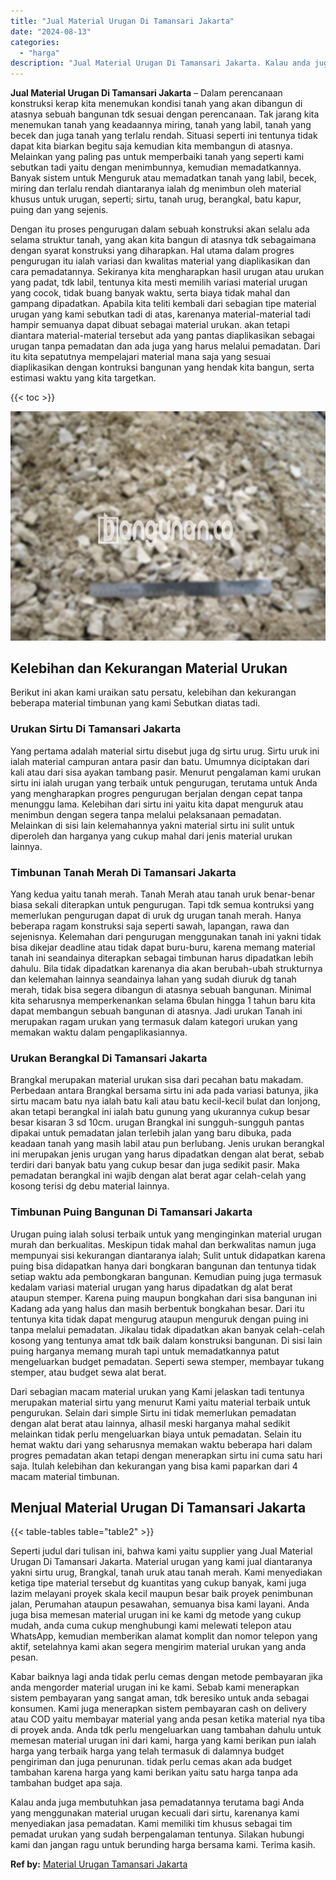 ```yaml
---
title: "Jual Material Urugan Di Tamansari Jakarta"
date: "2024-08-13"
categories: 
  - "harga"
description: "Jual Material Urugan Di Tamansari Jakarta. Kalau anda juga membutuhkan jasa pemadatannya terutama bagi Anda yang menggunakan material urugan kecuali dari sir..."
---
```


**Jual Material Urugan Di Tamansari Jakarta** – Dalam perencanaan konstruksi kerap kita menemukan kondisi tanah yang akan dibangun di atasnya sebuah bangunan tdk sesuai dengan perencanaan. Tak jarang kita menemukan tanah yang keadaannya miring, tanah yang labil, tanah yang becek dan juga tanah yang terlalu rendah. Situasi seperti ini tentunya tidak dapat kita biarkan begitu saja kemudian kita membangun di atasnya. Melainkan yang paling pas untuk memperbaiki tanah yang seperti kami sebutkan tadi yaitu dengan menimbunnya, kemudian memadatkannya. Banyak sistem untuk Menguruk atau memadatkan tanah yang labil, becek, miring dan terlalu rendah diantaranya ialah dg menimbun oleh material khusus untuk urugan, seperti; sirtu, tanah urug, berangkal, batu kapur, puing dan yang sejenis.

Dengan itu proses pengurugan dalam sebuah konstruksi akan selalu ada selama struktur tanah, yang akan kita bangun di atasnya tdk sebagaimana dengan syarat konstruksi yang diharapkan. Hal utama dalam progres pengurugan itu ialah variasi dan kwalitas material yang diaplikasikan dan cara pemadatannya. Sekiranya kita mengharapkan hasil urugan atau urukan yang padat, tdk labil, tentunya kita mesti memilih variasi material urugan yang cocok, tidak buang banyak waktu, serta biaya tidak mahal dan gampang dipadatkan. Apabila kita teliti kembali dari sebagian tipe material urugan yang kami sebutkan tadi di atas, karenanya material-material tadi hampir semuanya dapat dibuat sebagai material urukan. akan tetapi diantara material-material tersebut ada yang pantas diaplikasikan sebagai urugan tanpa pemadatan dan ada juga yang harus melalui pemadatan. Dari itu kita sepatutnya mempelajari material mana saja yang sesuai diaplikasikan dengan kontruksi bangunan yang hendak kita bangun, serta estimasi waktu yang kita targetkan.

{{< toc >}}

![Jual Material Urugan Di Tamansari Jakarta](/images/jual-urugan-04.png)

## Kelebihan dan Kekurangan Material Urukan

Berikut ini akan kami uraikan satu persatu, kelebihan dan kekurangan beberapa material timbunan yang kami Sebutkan diatas tadi.

### Urukan Sirtu Di Tamansari Jakarta

Yang pertama adalah material sirtu disebut juga dg sirtu urug. Sirtu uruk ini ialah material campuran antara pasir dan batu. Umumnya diciptakan dari kali atau dari sisa ayakan tambang pasir. Menurut pengalaman kami urukan sirtu ini ialah urugan yang terbaik untuk pengurugan, terutama untuk Anda yang mengharapkan progres pengurugan berjalan dengan cepat tanpa menunggu lama. Kelebihan dari sirtu ini yaitu kita dapat menguruk atau menimbun dengan segera tanpa melalui pelaksanaan pemadatan. Melainkan di sisi lain kelemahannya yakni material sirtu ini sulit untuk diperoleh dan harganya yang cukup mahal dari jenis material urukan lainnya.

### Timbunan Tanah Merah Di Tamansari Jakarta

Yang kedua yaitu tanah merah. Tanah Merah atau tanah uruk benar-benar biasa sekali diterapkan untuk pengurugan. Tapi tdk semua kontruksi yang memerlukan pengurugan dapat di uruk dg urugan tanah merah. Hanya beberapa ragam konstruksi saja seperti sawah, lapangan, rawa dan sejenisnya. Kelemahan dari pengurugan menggunakan tanah ini yakni tidak bisa dikejar deadline atau tidak dapat buru-buru, karena memang material tanah ini seandainya diterapkan sebagai timbunan harus dipadatkan lebih dahulu. Bila tidak dipadatkan karenanya dia akan berubah-ubah strukturnya dan kelemahan lainnya seandainya lahan yang sudah diuruk dg tanah merah, tidak bisa segera dibangun di atasnya sebuah bangunan. Minimal kita seharusnya memperkenankan selama 6bulan hingga 1 tahun baru kita dapat membangun sebuah bangunan di atasnya. Jadi urukan Tanah ini merupakan ragam urukan yang termasuk dalam kategori urukan yang memakan waktu dalam pengaplikasiannya.

### Urukan Berangkal Di Tamansari Jakarta

Brangkal merupakan material urukan sisa dari pecahan batu makadam. Perbedaan antara Brangkal bersama sirtu ini ada pada variasi batunya, jika sirtu macam batu nya ialah batu kali atau batu kecil-kecil bulat dan lonjong, akan tetapi berangkal ini ialah batu gunung yang ukurannya cukup besar besar kisaran 3 sd 10cm. urugan Brangkal ini sungguh-sungguh pantas dipakai untuk pemadatan jalan terlebih jalan yang baru dibuka, pada keadaan tanah yang masih labil atau pun berlubang. Jenis urukan berangkal ini merupakan jenis urugan yang harus dipadatkan dengan alat berat, sebab terdiri dari banyak batu yang cukup besar dan juga sedikit pasir. Maka pemadatan berangkal ini wajib dengan alat berat agar celah-celah yang kosong terisi dg debu material lainnya.

### Timbunan Puing Bangunan Di Tamansari Jakarta

Urugan puing ialah solusi terbaik untuk yang menginginkan material urugan murah dan berkualitas. Meskipun tidak mahal dan berkwalitas namun juga mempunyai sisi kekurangan diantaranya ialah; Sulit untuk didapatkan karena puing bisa didapatkan hanya dari bongkaran bangunan dan tentunya tidak setiap waktu ada pembongkaran bangunan. Kemudian puing juga termasuk kedalam variasi material urugan yang harus dipadatkan dg alat berat ataupun stemper. Karena puing maupun bongkahan dari sisa bangunan ini Kadang ada yang halus dan masih berbentuk bongkahan besar. Dari itu tentunya kita tidak dapat mengurug ataupun menguruk dengan puing ini tanpa melalui pemadatan. Jikalau tidak dipadatkan akan banyak celah-celah kosong yang tentunya amat tdk baik dalam konstruksi bangunan. Di sisi lain puing harganya memang murah tapi untuk memadatkannya patut mengeluarkan budget pemadatan. Seperti sewa stemper, membayar tukang stemper, atau budget sewa alat berat.

Dari sebagian macam material urukan yang Kami jelaskan tadi tentunya merupakan material sirtu yang menurut Kami yaitu material terbaik untuk pengurukan. Selain dari simple Sirtu ini tidak memerlukan pemadatan dengan alat berat atau lainnya, alhasil meski harganya mahal sedikit melainkan tidak perlu mengeluarkan biaya untuk pemadatan. Selain itu hemat waktu dari yang seharusnya memakan waktu beberapa hari dalam progres pemadatan akan tetapi dengan menerapkan sirtu ini cuma satu hari saja. Itulah kelebihan dan kekurangan yang bisa kami paparkan dari 4 macam material timbunan.

## Menjual Material Urugan Di Tamansari Jakarta

{{< table-tables table="table2" >}}

Seperti judul dari tulisan ini, bahwa kami yaitu supplier yang Jual Material Urugan Di Tamansari Jakarta. Material urugan yang kami jual diantaranya yakni sirtu urug, Brangkal, tanah uruk atau tanah merah. Kami menyediakan ketiga tipe material tersebut dg kuantitas yang cukup banyak, kami juga lazim melayani proyek skala kecil maupun besar baik proyek penimbunan jalan, Perumahan ataupun pesawahan, semuanya bisa kami layani. Anda juga bisa memesan material urugan ini ke kami dg metode yang cukup mudah, anda cuma cukup menghubungi kami melewati telepon atau WhatsApp, kemudian memberikan alamat komplit dan nomor telepon yang aktif, setelahnya kami akan segera mengirim material urukan yang anda pesan.

Kabar baiknya lagi anda tidak perlu cemas dengan metode pembayaran jika anda mengorder material urugan ini ke kami. Sebab kami menerapkan sistem pembayaran yang sangat aman, tdk beresiko untuk anda sebagai konsumen. Kami juga menerapkan sistem pembayaran cash on delivery atau COD yaitu membayar material yang anda pesan ketika material nya tiba di proyek anda. Anda tdk perlu mengeluarkan uang tambahan dahulu untuk memesan material urugan ini dari kami, harga yang kami berikan pun ialah harga yang terbaik harga yang telah termasuk di dalamnya budget pengiriman dan juga penurunan. tidak perlu cemas akan ada budget tambahan karena harga yang kami berikan yaitu satu harga tanpa ada tambahan budget apa saja.

Kalau anda juga membutuhkan jasa pemadatannya terutama bagi Anda yang menggunakan material urugan kecuali dari sirtu, karenanya kami menyediakan jasa pemadatan. Kami memiliki tim khusus sebagai tim pemadat urukan yang sudah berpengalaman tentunya. Silakan hubungi kami dan jangan ragu untuk berunding harga bersama kami. Terima kasih.

**Ref by:** [Material Urugan Tamansari Jakarta](https://id.wikipedia.org/wiki/Material)
